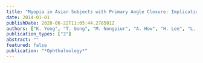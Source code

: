 ```yaml
---
title: "Myopia in Asian Subjects with Primary Angle Closure: Implications for Glaucoma Trends in East Asia"
date: 2014-01-01
publishDate: 2020-06-22T11:05:44.278501Z
authors: ["K. Yong", "T. Gong", "M. Nongpiur", "A. How", "H. Lee", "L. Cheng", "S. Perera", "T. Aung"]
publication_types: ["2"]
abstract: ""
featured: false
publication: "*Ophthalmology*"
---
```



